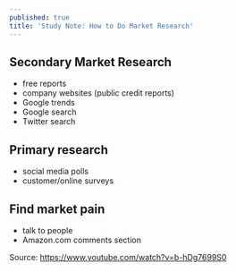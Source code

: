 ```yaml
---
published: true
title: 'Study Note: How to Do Market Research'
---
```

## Secondary Market Research
- free reports
- company websites (public credit reports)
- Google trends
- Google search
- Twitter search


## Primary research
- social media polls
- customer/online surveys


## Find market pain
- talk to people
- Amazon.com comments section

Source: https://www.youtube.com/watch?v=b-hDg7699S0
